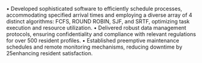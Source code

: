  • Developed sophisticated software to efficiently schedule processes, accommodating specified arrival times and employing a
 diverse array of 4 distinct algorithms: FCFS, ROUND ROBIN, SJF, and SRTF, optimizing task execution and resource
 utilization.
 • Delivered robust data management protocols, ensuring confidentiality and compliance with relevant regulations for over
 500 resident profiles.
 • Established preemptive maintenance schedules and remote monitoring mechanisms, reducing downtime by 25enhancing
 resident satisfaction.
